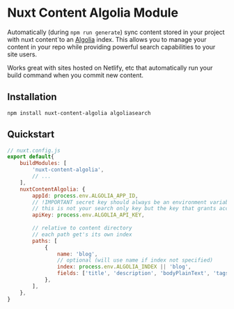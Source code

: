 # Nuxt Content Algolia Module
Automatically (during `npm run generate`) sync content stored in your project with nuxt content`to an [Algolia](https://www.algolia.com) index. This allows you to manage your content in your repo while providing powerful search capabilities to your site users.

Works great with sites hosted on Netlify, etc that automatically run your build command when you commit new content.

## Installation
```
npm install nuxt-content-algolia algoliasearch
```

## Quickstart
```javascript
// nuxt.config.js
export default{
    buildModules: [
        'nuxt-content-algolia',
        // ...
    ],
    nuxtContentAlgolia: {
        appId: process.env.ALGOLIA_APP_ID,
        // !IMPORTANT secret key should always be an environment variable
        // this is not your search only key but the key that grants access to modify the index
        apiKey: process.env.ALGOLIA_API_KEY, 
        
        // relative to content directory
        // each path get's its own index
        paths: [
            {
                name: 'blog',
                // optional (will use name if index not specified)
                index: process.env.ALGOLIA_INDEX || 'blog',
                fields: ['title', 'description', 'bodyPlainText', 'tags'],
            },
        ],
    },
}
```
